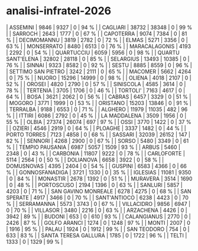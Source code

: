 # analisi-infratel-2026

| ASSEMINI | 9846 | 9327 | 0 | 94 % |
| CAGLIARI | 38732 | 38348 | 0 | 99 % |
| SARROCH | 2643 | 1777 | 0 | 67 % |
| CAPOTERRA | 9074 | 7384 | 0 | 81 % |
| DECIMOMANNU | 3819 | 2782 | 0 | 72 % |
| ELMAS | 5271 | 3356 | 0 | 63 % |
| MONSERRATO | 8480 | 6513 | 0 | 76 % |
| MARACALAGONIS | 4193 | 2292 | 0 | 54 % |
| QUARTUCCIU | 6059 | 5956 | 0 | 98 % |
| QUARTU SANT'ELENA | 32802 | 28118 | 0 | 85 % |
| SELARGIUS | 13493 | 10385 | 0 | 76 % |
| SINNAI | 9323 | 8582 | 0 | 92 % |
| SESTU | 8885 | 8559 | 0 | 96 % |
| SETTIMO SAN PIETRO | 3242 | 2111 | 0 | 65 % |
| MACOMER | 5662 | 4264 | 0 | 75 % |
| NUORO | 15296 | 14999 | 0 | 98 % |
| OLIENA | 4018 | 2107 | 0 | 52 % |
| OROSEI | 4820 | 2790 | 0 | 57 % |
| SINISCOLA | 4585 | 3614 | 0 | 78 % |
| TERTENIA | 3705 | 1706 | 0 | 46 % |
| TORTOLI' | 7163 | 4617 | 0 | 64 % |
| BOSA | 3621 | 2062 | 0 | 56 % |
| CABRAS | 6457 | 3329 | 0 | 51 % |
| MOGORO | 3771 | 1999 | 0 | 53 % |
| ORISTANO | 15203 | 13846 | 0 | 91 % |
| TERRALBA | 9188 | 6553 | 0 | 71 % |
| ALGHERO | 11979 | 11035 | 482 | 96 % |
| ITTIRI | 6086 | 2792 | 0 | 45 % |
| LA MADDALENA | 3509 | 1956 | 0 | 55 % |
| OLBIA | 27374 | 26074 | 697 | 97 % |
| OSSI | 3770 | 1422 | 0 | 37 % |
| OZIERI | 4546 | 2919 | 0 | 64 % |
| PLOAGHE | 3337 | 1482 | 0 | 44 % |
| PORTO TORRES | 7123 | 4858 | 0 | 68 % |
| SASSARI | 32039 | 26152 | 147 | 82 % |
| SENNORI | 4268 | 2900 | 0 | 67 % |
| SORSO | 5480 | 3349 | 0 | 61 % |
| TEMPIO PAUSANIA | 6987 | 5057 | 1509 | 93 % |
| ARBUS | 5460 | 2348 | 0 | 43 % |
| CARBONIA | 11807 | 9222 | 0 | 78 % |
| CARLOFORTE | 5114 | 2564 | 0 | 50 % |
| DOLIANOVA | 6658 | 3922 | 0 | 58 % |
| DOMUSNOVAS | 4395 | 2404 | 0 | 54 % |
| GUSPINI | 6583 | 4366 | 0 | 66 % |
| GONNOSFANADIGA | 3721 | 1330 | 0 | 35 % |
| IGLESIAS | 11081 | 9350 | 0 | 84 % |
| MONASTIR | 2678 | 1392 | 0 | 51 % |
| MURAVERA | 3514 | 1690 | 0 | 48 % |
| PORTOSCUSO | 2194 | 1396 | 0 | 63 % |
| SANLURI | 5857 | 4203 | 0 | 71 % |
| SAN GAVINO MONREALE | 6278 | 4275 | 0 | 68 % |
| SAN SPERATE | 4917 | 3466 | 0 | 70 % |
| SANT'ANTIOCO | 6238 | 4423 | 0 | 70 % |
| SERRAMANNA | 5573 | 3743 | 0 | 67 % |
| VILLACIDRO | 9856 | 6947 | 0 | 70 % |
| VILLASOR | 3480 | 2216 | 0 | 63 % |
| ARZACHENA | 4426 | 0 | 3942 | 89 % |
| BUDONI | 653 | 0 | 610 | 93 % |
| CALANGIANUS | 2770 | 0 | 2426 | 87 % |
| GOLFO ARANCI | 1274 | 0 | 1248 | 97 % |
| MONTI | 2007 | 0 | 1916 | 95 % |
| PALAU | 1924 | 0 | 1912 | 99 % |
| SAN TEODORO | 754 | 0 | 633 | 83 % |
| SANTA TERESA GALLURA | 1785 | 0 | 1722 | 96 % |
| TELTI | 1333 | 0 | 1329 | 99 % |
